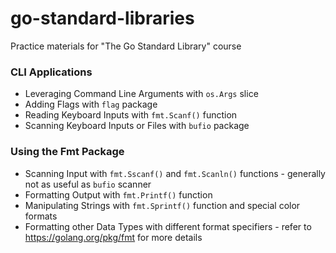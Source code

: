 # go-standard-libraries
Practice materials for "The Go Standard Library" course

### CLI Applications
* Leveraging Command Line Arguments with `os.Args` slice
* Adding Flags with `flag` package
* Reading Keyboard Inputs with `fmt.Scanf()` function
* Scanning Keyboard Inputs or Files with `bufio` package

### Using the Fmt Package
* Scanning Input with `fmt.Sscanf()` and `fmt.Scanln()` functions - generally not as useful as `bufio` scanner
* Formatting Output with `fmt.Printf()` function
* Manipulating Strings with `fmt.Sprintf()` function and special color formats
* Formatting other Data Types with different format specifiers - refer to https://golang.org/pkg/fmt for more details
